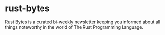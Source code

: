 # rust-bytes
Rust Bytes is a curated bi-weekly newsletter keeping you informed about all things noteworthy in the world of The Rust Programming Language.
